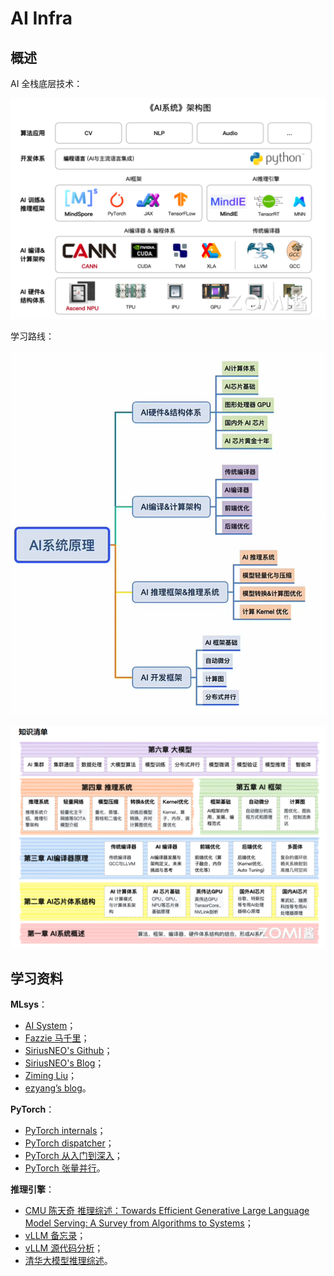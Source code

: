 # AI Infra

## 概述

AI 全栈底层技术：

![image-20240825162712686](images/image-20240825162712686.png)

学习路线：

![image-20240825160317149](images/image-20240825160317149.png)

![Snipaste_2024-08-24_23-52-31](images/Snipaste_2024-08-24_23-52-31.png)

## 学习资料

**MLsys**：

- [<u>AI System</u>](https://chenzomi12.github.io/)；
- [<u>Fazzie 马千里</u>](https://fazzie-key.cool/2023/02/21/MLsys/)；
- [<u>SiriusNEO's Github</u>](https://github.com/siriusneo)；
- [<u>SiriusNEO's Blog</u>](https://me.tric.space/)；
- [<u>Ziming Liu</u>](https://maruyamaaya.github.io/)；
- [<u>ezyang’s blog</u>](http://blog.ezyang.com/about/)。

**PyTorch**：

- [<u>PyTorch internals</u>](http://blog.ezyang.com/2019/05/pytorch-internals/)；
- [<u>PyTorch dispatcher</u>](http://blog.ezyang.com/2020/09/lets-talk-about-the-pytorch-dispatcher/)；
- [<u>PyTorch 从入门到深入</u>](https://zhuanlan.zhihu.com/p/716453924)；
- [<u>PyTorch 张量并行</u>](https://zhuanlan.zhihu.com/p/711574586)。

**推理引擎**：

- [<u>CMU 陈天奇 推理综述：Towards Efficient Generative Large Language Model Serving: A Survey from Algorithms to Systems</u>](https://arxiv.org/pdf/2312.15234)；
- [<u>vLLM 备忘录</u>](https://zhuanlan.zhihu.com/p/730817485)；
- [<u>vLLM 源代码分析</u>](https://me.tric.space/2023/07/10/vllm/)；
- [<u>清华大模型推理综述</u>](https://www.53ai.com/news/LargeLanguageModel/2024072020894.html)。
